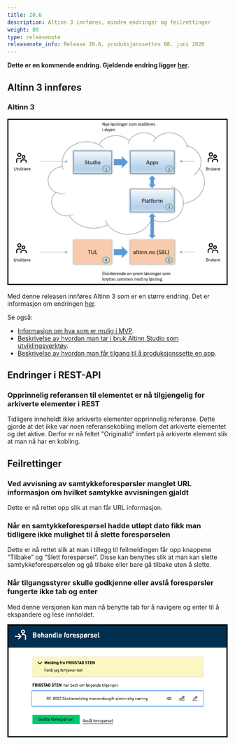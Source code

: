```yaml
---
title: 20.6
description: Altinn 3 innføres, mindre endringer og feilrettinger
weight: 80
type: releasenote
releasenote_info: Release 20.6, produksjonssettes 08. juni 2020
--- 
```

**Dette er en kommende endring. Gjeldende endring ligger [her](../20-5).**

## Altinn 3 innføres

### Altinn 3

![Altinn 3](treNull.png "Altinn 3")

Med denne releasen innføres Altinn 3 som er en større endring. Det er informasjon om endringen [her](../../../roadmap/2020/#altinn-3).

Se også:

- [Informasjon om hva som er mulig i MVP](https://altinndigital.no/altinn-studio/#possibilities).
- [Beskrivelse av hvordan man tar i bruk Altinn Studio som utviklingsverktøy](../../../../altinn-studio/first-time-setup).
- [Beskrivelse av hvordan man får tilgang til å produksjonssette en app](../../../../altinn-studio/deploy-maintain).

## Endringer i REST-API

### Opprinnelig referansen til elementet er nå tilgjengelig for arkiverte elementer i REST

Tidligere inneholdt ikke arkiverte elementer opprinnelig referanse. Dette gjorde at det ikke var noen
referansekobling mellom det arkiverte elementet og det aktive. Derfor er nå feltet "OriginalId" innført på arkiverte element slik at man nå har en kobling.

## Feilrettinger

### Ved avvisning av samtykkeforespørsler manglet URL informasjon om hvilket samtykke avvisningen gjaldt

Dette er nå rettet opp slik at man får URL informasjon.

### Når en samtykkeforespørsel hadde utløpt dato fikk man tidligere ikke mulighet til å slette forespørselen

Dette er nå rettet slik at man i tillegg til feilmeldingen får opp knappene “Tilbake” og “Slett forespørsel”. Disse kan benyttes slik at man kan slette samtykkeforespørselen og gå tilbake eller bare gå tilbake uten å slette.

### Når tilgangsstyrer skulle godkjenne eller avslå forespørsler fungerte ikke tab og enter

Med denne versjonen kan man nå benytte tab for å navigere og enter til å ekspandere og lese innholdet.

![Tabbing virket ikke her](DelegeringsBeskrivelse.png "Tab kan nå benyttes for navigering")
